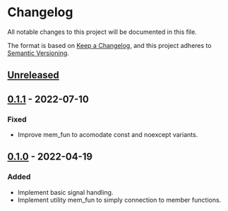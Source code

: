 # Changelog

All notable changes to this project will be documented in this file.

The format is based on [Keep a Changelog](https://keepachangelog.com/en/1.0.0/),
and this project adheres to [Semantic Versioning](https://semver.org/spec/v2.0.0.html).

## [Unreleased]

## [0.1.1] - 2022-07-10

### Fixed

- Improve mem_fun to acomodate const and noexcept variants.

## [0.1.0] - 2022-04-19

### Added

- Implement basic signal handling.
- Implement utility mem_fun to simply connection to member functions.

[Unreleased]: https://github.com/rioki/rsig/commits/master

[0.1.0]: https://github.com/rioki/c9y/commits/v0.1.0
[0.1.1]: https://github.com/rioki/c9y/compare/v0.1.0...v0.1.1
